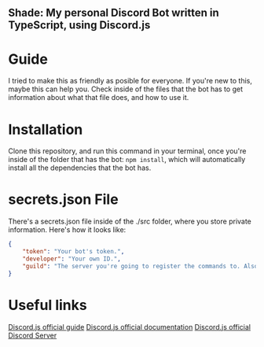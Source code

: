 ## Shade: My personal Discord Bot written in TypeScript, using Discord.js

# Guide
I tried to make this as friendly as posible for everyone. If you're new to this, maybe this can help you.
Check inside of the files that the bot has to get information about what that file does, and how to use it.

# Installation
Clone this repository, and run this command in your terminal, once you're inside of the folder that has the bot: `npm install`, which will automatically install all the dependencies that the bot has.

# secrets.json File
There's a secrets.json file inside of the ./src folder, where you store private information. Here's how it looks like:
```json
{
    "token": "Your bot's token.",
    "developer": "Your own ID.",
    "guild": "The server you're going to register the commands to. Also referred as 'Development Server.'"
}
```

# Useful links
[Discord.js official guide](https://discordjs.guide/#before-you-begin)
[Discord.js official documentation](https://discord.js.org/#/docs/discord.js/stable/general/welcome)
[Discord.js official Discord Server](https://discord.gg/djs)
